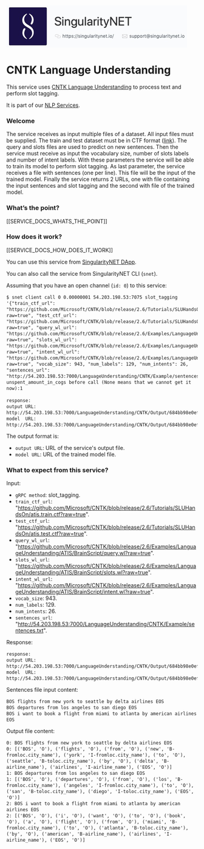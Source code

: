 [issue-template]: ../../../issues/new?template=BUG_REPORT.md
[feature-template]: ../../../issues/new?template=FEATURE_REQUEST.md

![singnetlogo](../../assets/singnet-logo.jpg?raw=true 'SingularityNET')

# CNTK Language Understanding

This service uses [CNTK Language Understanding](https://cntk.ai/pythondocs/CNTK_202_Language_Understanding.html)
to process text and perform slot tagging.

It is part of our [NLP Services](https://github.com/singnet/nlp-services).

### Welcome

The service receives as input multiple files of a dataset. All input files must be supplied.
The train and test dataset must be in CTF format ([link](https://docs.microsoft.com/en-us/cognitive-toolkit/brainscript-cntktextformat-reader#cntk-text-format-ctf)). 
The query and slots files are used to predict on new sentences.
Then the service must receive as input the vocabulary size, number of slots labels and number of intent labels.
With these parameters the service will be able to train its model to perform slot tagging.
As last parameter, the service receives a file with sentences (one per line).
This file will be the input of the trained model.
Finally the service returns 2 URLs, one with file containing the input sentences and slot tagging
and the second with file of the trained model.

### What’s the point?

[[SERVICE_DOCS_WHATS_THE_POINT]]

### How does it work?

[[SERVICE_DOCS_HOW_DOES_IT_WORK]]

You can use this service from [SingularityNET DApp](http://beta.singularitynet.io/).

You can also call the service from SingularityNET CLI (`snet`).

Assuming that you have an open channel (`id: 0`) to this service:

```
$ snet client call 0 0.00000001 54.203.198.53:7075 slot_tagging '{"train_ctf_url": "https://github.com/Microsoft/CNTK/blob/release/2.6/Tutorials/SLUHandsOn/atis.train.ctf?raw=true", "test_ctf_url": "https://github.com/Microsoft/CNTK/blob/release/2.6/Tutorials/SLUHandsOn/atis.test.ctf?raw=true", "query_wl_url": "https://github.com/Microsoft/CNTK/blob/release/2.6/Examples/LanguageUnderstanding/ATIS/BrainScript/query.wl?raw=true", "slots_wl_url": "https://github.com/Microsoft/CNTK/blob/release/2.6/Examples/LanguageUnderstanding/ATIS/BrainScript/slots.wl?raw=true", "intent_wl_url": "https://github.com/Microsoft/CNTK/blob/release/2.6/Examples/LanguageUnderstanding/ATIS/BrainScript/intent.wl?raw=true", "vocab_size": 943, "num_labels": 129, "num_intents": 26, "sentences_url": "http://54.203.198.53:7000/LanguageUnderstanding/CNTK/Example/sentences.txt"}'
unspent_amount_in_cogs before call (None means that we cannot get it now):1

response:
output URL: http://54.203.198.53:7000/LanguageUnderstanding/CNTK/Output/684bb98e0ef1537c1b7d.txt
model  URL: http://54.203.198.53:7000/LanguageUnderstanding/CNTK/Output/684bb98e0ef1537c1b7d.model
```

The output format is:
 - `output URL`: URL of the service's output file.
 - `model URL`: URL of the trained model file.

### What to expect from this service?

Input:

 - `gRPC method`: slot_tagging.
 - `train_ctf_url`: "https://github.com/Microsoft/CNTK/blob/release/2.6/Tutorials/SLUHandsOn/atis.train.ctf?raw=true".
 - `test_ctf_url`: "https://github.com/Microsoft/CNTK/blob/release/2.6/Tutorials/SLUHandsOn/atis.test.ctf?raw=true".
 - `query_wl_url`: "https://github.com/Microsoft/CNTK/blob/release/2.6/Examples/LanguageUnderstanding/ATIS/BrainScript/query.wl?raw=true".
 - `slots_wl_url`: "https://github.com/Microsoft/CNTK/blob/release/2.6/Examples/LanguageUnderstanding/ATIS/BrainScript/slots.wl?raw=true".
 - `intent_wl_url`: "https://github.com/Microsoft/CNTK/blob/release/2.6/Examples/LanguageUnderstanding/ATIS/BrainScript/intent.wl?raw=true".
 - `vocab_size`: 943.
 - `num_labels`: 129.
 - `num_intents`: 26.
 - `sentences_url`: "http://54.203.198.53:7000/LanguageUnderstanding/CNTK/Example/sentences.txt".

Response:

```
response:
output URL: http://54.203.198.53:7000/LanguageUnderstanding/CNTK/Output/684bb98e0ef1537c1b7d.txt
model  URL: http://54.203.198.53:7000/LanguageUnderstanding/CNTK/Output/684bb98e0ef1537c1b7d.model
```

Sentences file input content:
```
BOS flights from new york to seattle by delta airlines EOS
BOS departures from los angeles to san diego EOS
BOS i want to book a flight from miami to atlanta by american airlines EOS
```

Output file content:
```
0: BOS flights from new york to seattle by delta airlines EOS
0: [('BOS', 'O'), ('flights', 'O'), ('from', 'O'), ('new', 'B-fromloc.city_name'), ('york', 'I-fromloc.city_name'), ('to', 'O'), ('seattle', 'B-toloc.city_name'), ('by', 'O'), ('delta', 'B-airline_name'), ('airlines', 'I-airline_name'), ('EOS', 'O')]
1: BOS departures from los angeles to san diego EOS
1: [('BOS', 'O'), ('departures', 'O'), ('from', 'O'), ('los', 'B-fromloc.city_name'), ('angeles', 'I-fromloc.city_name'), ('to', 'O'), ('san', 'B-toloc.city_name'), ('diego', 'I-toloc.city_name'), ('EOS', 'O')]
2: BOS i want to book a flight from miami to atlanta by american airlines EOS
2: [('BOS', 'O'), ('i', 'O'), ('want', 'O'), ('to', 'O'), ('book', 'O'), ('a', 'O'), ('flight', 'O'), ('from', 'O'), ('miami', 'B-fromloc.city_name'), ('to', 'O'), ('atlanta', 'B-toloc.city_name'), ('by', 'O'), ('american', 'B-airline_name'), ('airlines', 'I-airline_name'), ('EOS', 'O')]
```